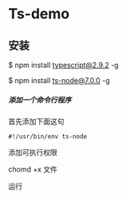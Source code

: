 # Ts-demo
安装
---

$ npm install typescript@2.9.2 -g

$ npm install ts-node@7.0.0 -g

##### 添加一个命令行程序

首先添加下面这句
```
#!/usr/bin/env ts-node
```
添加可执行权限

chomd +x 文件

运行

